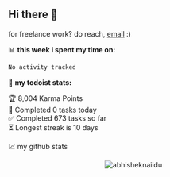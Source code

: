 ## Hi there 👋

for freelance work? do reach, [email](mailto:junaidhussnain369@gmail.com) :)

📊 **this week i spent my time on:**
<!--START_SECTION:waka-->

```txt
No activity tracked
```

<!--END_SECTION:waka-->

🚧 **my todoist stats:**
<!-- TODO-IST:START -->
🏆  8,004 Karma Points           
🌸  Completed 0 tasks today           
✅  Completed 673 tasks so far           
⏳  Longest streak is 10 days
<!-- TODO-IST:END -->


📈 my github stats

<p align="center"> <img src="https://github-readme-stats.vercel.app/api?username=abhisheknaiidu&show_icons=true&theme=gotham" alt="abhisheknaiidu" />





